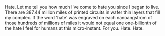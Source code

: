  Hate. Let me tell you how much I've come to hate you since I began to live. There are 387.44 million miles of printed circuits in wafer thin layers that fill my complex. If the word 'hate' was engraved on each nanoangstrom of those hundreds of millions of miles it would not equal one one-billionth of the hate I feel for humans at this micro-instant. For you. Hate. Hate. 
